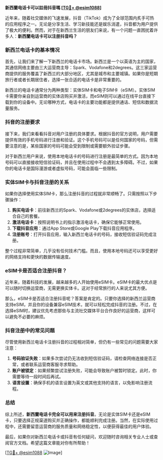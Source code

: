 **新西蘭电话卡可以註冊抖音嗎 [[TG💪+ @esim1088](https://t.me/s/esim1088)]**

近年来，随着社交媒体的飞速发展，抖音（TikTok）成为了全球范围内炙手可热的应用程序之一。无论是分享生活、学习新技能还是娱乐消遣，抖音都为用户提供了极大的便利。然而，对于在新西兰生活的朋友们来说，有一个问题一直困扰着许多人：**新西蘭电话卡可以注册抖音吗？**

### 新西兰电话卡的基本情况

首先，让我们来了解一下新西兰的电话卡市场。新西兰是一个以英语为主的国家，其通信网络主要由三大运营商主导：Spark、Vodafone和2degrees。这三家运营商提供的服务覆盖了新西兰的大部分地区，尤其是城市和主要城镇。如果你是短期旅行者或者长期居住者，选择一张合适的电话卡是非常重要的。

新西兰的电话卡通常分为两种类型：实体SIM卡和电子SIM卡（eSIM）。实体SIM卡需要你亲自到运营商的实体店购买并激活，而eSIM则可以通过在线平台直接下载到你的设备中。无论哪种方式，电话卡的主要功能都是提供通话、短信和数据流量服务。

### 抖音的注册要求

接下来，我们来看看抖音对用户注册的具体要求。根据抖音的官方说明，用户需要提供有效的手机号码进行注册和验证。这个手机号码可以是任何国家的号码，但需要注意的是，某些国家的号码可能会受到限制或需要额外验证步骤。

对于新西兰用户来说，使用本地电话卡的号码进行注册是最简单的方式。因为本地号码可以直接接收短信验证码，并且在使用过程中不会遇到太多障碍。不过，如果你的电话卡是国际漫游或者虚拟号码，可能会面临一些限制。

### 实体SIM卡与抖音注册的关系

如果你选择使用实体SIM卡，那么注册抖音的过程就非常顺畅了。只需按照以下步骤操作：

1. **购买电话卡**：前往新西兰的Spark、Vodafone或2degrees的实体店，选择适合自己的套餐。
2. **激活电话卡**：按照说明书上的指示激活电话卡，确保它能够正常使用。
3. **下载抖音应用**：通过App Store或Google Play下载抖音应用程序。
4. **注册账号**：打开抖音应用，输入新西兰电话卡的号码，接收短信验证码完成注册。

整个过程非常简单，几乎没有任何技术门槛。而且，使用本地号码还可以享受更好的网络支持和更快的数据传输速度。

### eSIM卡是否适合注册抖音？

近年来，随着科技的发展，越来越多的人开始使用eSIM卡。eSIM卡的最大优点是可以随时切换运营商，无需更换实体卡。这对于经常旅行的人来说尤其方便。

那么，eSIM卡是否适合注册抖音呢？答案是肯定的。只要你选择的新西兰运营商支持eSIM，并且你的设备兼容eSIM技术，就可以轻松完成抖音的注册。不过，在选择eSIM时，建议优先考虑那些与主流社交媒体平台合作良好的运营商，这样可以避免不必要的麻烦。

### 抖音注册中的常见问题

尽管使用新西兰电话卡注册抖音的过程相对简单，但仍有一些常见的问题需要大家注意：

1. **号码验证失败**：如果多次尝试仍无法收到短信验证码，请检查网络连接是否正常，或者联系运营商客服寻求帮助。
2. **账户被锁定**：如果频繁尝试注册失败，可能会导致账户被暂时锁定。此时，你需要等待一段时间后再试。
3. **语言设置**：确保手机的语言设置为英文或其他支持的语言，以免影响注册流程。

### 总结

综上所述，**新西蘭电话卡完全可以用来注册抖音**。无论是实体SIM卡还是eSIM卡，只要选择正规渠道购买并正确操作，都能顺利完成注册。当然，在实际使用过程中，还需要留意运营商的服务质量和网络稳定性，以便获得最佳的用户体验。

最后，如果你对新西兰电话卡或抖音有任何疑问，欢迎随时咨询相关专业人士或查阅官方文档。希望这篇文章能对你有所帮助！

[[TG💪+ @esim1088](https://t.me/s/esim1088) ![Image](https://i.postimg.cc/4NQfJmqS/Snipaste-2025-05-13-00-14-12.png)]
